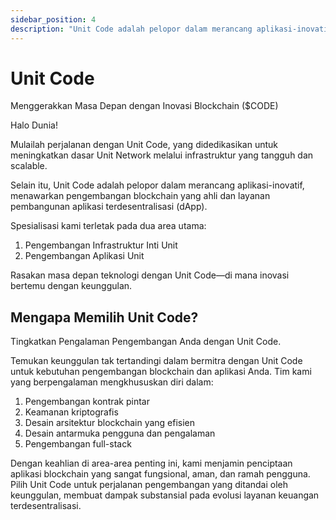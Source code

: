 ```yaml
---
sidebar_position: 4
description: "Unit Code adalah pelopor dalam merancang aplikasi-inovatif, menawarkan pengembangan blockchain yang ahli dan layanan pembangunan aplikasi terdesentralisasi (dApp)."
---
```


# Unit Code

Menggerakkan Masa Depan dengan Inovasi Blockchain ($CODE)

Halo Dunia!

Mulailah perjalanan dengan Unit Code, yang didedikasikan untuk meningkatkan dasar Unit Network melalui infrastruktur yang tangguh dan scalable.

Selain itu, Unit Code adalah pelopor dalam merancang aplikasi-inovatif, menawarkan pengembangan blockchain yang ahli dan layanan pembangunan aplikasi terdesentralisasi (dApp).

Spesialisasi kami terletak pada dua area utama:

1. Pengembangan Infrastruktur Inti Unit
2. Pengembangan Aplikasi Unit

Rasakan masa depan teknologi dengan Unit Code—di mana inovasi bertemu dengan keunggulan.

## Mengapa Memilih Unit Code?

Tingkatkan Pengalaman Pengembangan Anda dengan Unit Code.

Temukan keunggulan tak tertandingi dalam bermitra dengan Unit Code untuk kebutuhan pengembangan blockchain dan aplikasi Anda. Tim kami yang berpengalaman mengkhususkan diri dalam:

1. Pengembangan kontrak pintar
2. Keamanan kriptografis
3. Desain arsitektur blockchain yang efisien
4. Desain antarmuka pengguna dan pengalaman
5. Pengembangan full-stack

Dengan keahlian di area-area penting ini, kami menjamin penciptaan aplikasi blockchain yang sangat fungsional, aman, dan ramah pengguna.
Pilih Unit Code untuk perjalanan pengembangan yang ditandai oleh keunggulan, membuat dampak substansial pada evolusi layanan keuangan terdesentralisasi.
